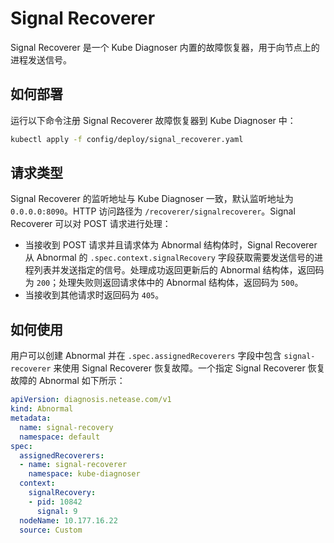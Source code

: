 # Signal Recoverer

Signal Recoverer 是一个 Kube Diagnoser 内置的故障恢复器，用于向节点上的进程发送信号。

## 如何部署

运行以下命令注册 Signal Recoverer 故障恢复器到 Kube Diagnoser 中：

```bash
kubectl apply -f config/deploy/signal_recoverer.yaml
```

## 请求类型

Signal Recoverer 的监听地址与 Kube Diagnoser 一致，默认监听地址为 `0.0.0.0:8090`。HTTP 访问路径为 `/recoverer/signalrecoverer`。Signal Recoverer 可以对 POST 请求进行处理：

* 当接收到 POST 请求并且请求体为 Abnormal 结构体时，Signal Recoverer 从 Abnormal 的 `.spec.context.signalRecovery` 字段获取需要发送信号的进程列表并发送指定的信号。处理成功返回更新后的 Abnormal 结构体，返回码为 `200`；处理失败则返回请求体中的 Abnormal 结构体，返回码为 `500`。
* 当接收到其他请求时返回码为 `405`。

## 如何使用

用户可以创建 Abnormal 并在 `.spec.assignedRecoverers` 字段中包含 `signal-recoverer` 来使用 Signal Recoverer 恢复故障。一个指定 Signal Recoverer 恢复故障的 Abnormal 如下所示：

```yaml
apiVersion: diagnosis.netease.com/v1
kind: Abnormal
metadata:
  name: signal-recovery
  namespace: default
spec:
  assignedRecoverers:
  - name: signal-recoverer
    namespace: kube-diagnoser
  context:
    signalRecovery:
    - pid: 10842
      signal: 9
  nodeName: 10.177.16.22
  source: Custom
```
